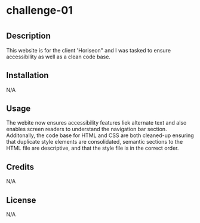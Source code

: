 # challenge-01
# <PreWork-Study-Guide>

## Description

This website is for the client 'Horiseon" and I was tasked to ensure accessibility as well as a clean code base.

## Installation

N/A

## Usage

The webite now ensures accessibility features liek alternate text and also enables screen readers to understand the navigation bar section. Additonally, the code base for HTML and CSS are both cleaned-up ensuring that duplicate style elements are consolidated, semantic sections to the HTML file are descriptive, and that the style file is in the correct order.

## Credits
N/A

## License
N/A